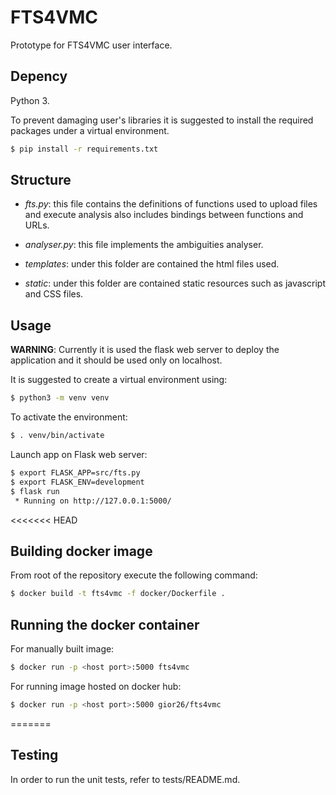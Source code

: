 # FTS4VMC

Prototype for FTS4VMC user interface.

## Depency
Python 3.

To prevent damaging user's libraries it is suggested to install the required packages under a virtual environment.

```bash
$ pip install -r requirements.txt
```

## Structure

+ *fts.py*: this file contains the definitions of functions used to upload files and execute analysis also includes bindings between functions and URLs.  

+ *analyser.py*: this file implements the ambiguities analyser.  

+ *templates*: under this folder are contained the html files used.  

+ *static*: under this folder are contained static resources such as javascript and CSS files.  


## Usage

**WARNING**: Currently it is used the flask web server to deploy the application and it should be used only on localhost.

It is suggested to create a virtual environment using:
```bash
$ python3 -m venv venv
```

To activate the environment:
```bash
$ . venv/bin/activate
```

Launch app on Flask web server:
```bash
$ export FLASK_APP=src/fts.py
$ export FLASK_ENV=development
$ flask run
 * Running on http://127.0.0.1:5000/
```
<<<<<<< HEAD

## Building docker image

From root of the repository execute the following command:

```bash
$ docker build -t fts4vmc -f docker/Dockerfile .
```

## Running the docker container

For manually built image:

```bash
$ docker run -p <host port>:5000 fts4vmc
```
For running image hosted on docker hub:

```bash
$ docker run -p <host port>:5000 gior26/fts4vmc
```
=======
## Testing
In order to run the unit tests, refer to tests/README.md.
